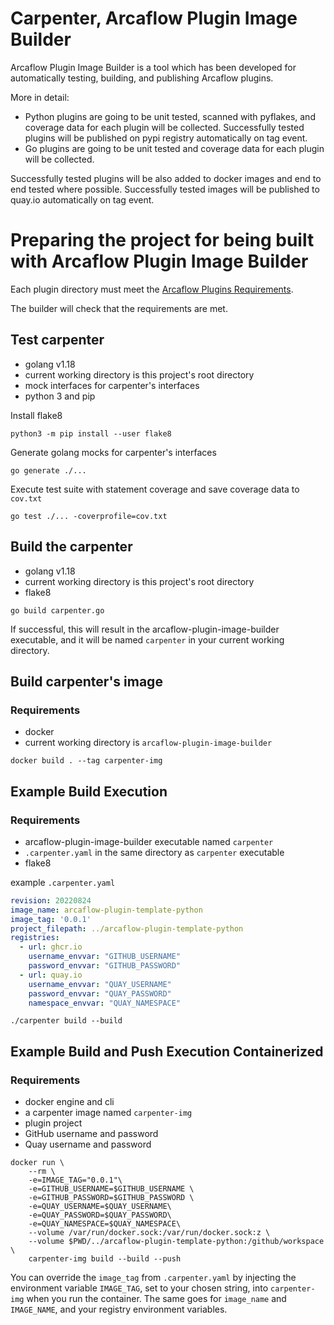 # Carpenter, Arcaflow Plugin Image Builder

Arcaflow Plugin Image Builder is a tool which has been developed for automatically testing, building, and publishing Arcaflow plugins.

More in detail:
* Python plugins are going to be unit tested, scanned with pyflakes, and coverage data for each plugin will be collected.
  Successfully tested plugins will be published on pypi registry automatically on tag event.
* Go plugins are going to be unit tested and coverage data for each plugin will be collected.

Successfully tested plugins will be also added to docker images and end to end tested where possible.
Successfully tested images will be published to quay.io automatically on tag event.

# Preparing the project for being built with Arcaflow Plugin Image Builder

Each plugin directory must meet the [Arcaflow Plugins Requirements](https://github.com/arcalot/arcaflow-plugins#requirements-for-plugins).

The builder will check that the requirements are met.

## Test carpenter

* golang v1.18
* current working directory is this project's root directory
* mock interfaces for carpenter's interfaces
* python 3 and pip

Install flake8
```shell
python3 -m pip install --user flake8
```

Generate golang mocks for carpenter's interfaces
```shell
go generate ./...
```

Execute test suite with statement coverage and save coverage data to `cov.txt`
```shell
go test ./... -coverprofile=cov.txt
```

## Build the carpenter

* golang v1.18
* current working directory is this project's root directory
* flake8

```shell
go build carpenter.go
```

If successful, this will result in the arcaflow-plugin-image-builder executable, and it will be named `carpenter` in your current working directory.

## Build carpenter's image

### Requirements

* docker
* current working directory is `arcaflow-plugin-image-builder`

```shell
docker build . --tag carpenter-img
```

## Example Build Execution

### Requirements

* arcaflow-plugin-image-builder executable named `carpenter`
* `.carpenter.yaml` in the same directory as `carpenter` executable
* flake8

example `.carpenter.yaml`
```yaml
revision: 20220824
image_name: arcaflow-plugin-template-python
image_tag: '0.0.1'
project_filepath: ../arcaflow-plugin-template-python
registries:
  - url: ghcr.io
    username_envvar: "GITHUB_USERNAME"
    password_envvar: "GITHUB_PASSWORD"
  - url: quay.io
    username_envvar: "QUAY_USERNAME"
    password_envvar: "QUAY_PASSWORD"
    namespace_envvar: "QUAY_NAMESPACE"
```

```shell
./carpenter build --build
```


## Example Build and Push Execution Containerized

### Requirements

* docker engine and cli
* a carpenter image named `carpenter-img`
* plugin project
* GitHub username and password
* Quay username and password

```shell
docker run \
    --rm \
    -e=IMAGE_TAG="0.0.1"\
    -e=GITHUB_USERNAME=$GITHUB_USERNAME \
    -e=GITHUB_PASSWORD=$GITHUB_PASSWORD \
    -e=QUAY_USERNAME=$QUAY_USERNAME\
    -e=QUAY_PASSWORD=$QUAY_PASSWORD\
    -e=QUAY_NAMESPACE=$QUAY_NAMESPACE\
    --volume /var/run/docker.sock:/var/run/docker.sock:z \
    --volume $PWD/../arcaflow-plugin-template-python:/github/workspace \
    carpenter-img build --build --push
```

You can override the `image_tag` from `.carpenter.yaml` by injecting the environment variable `IMAGE_TAG`, set to your chosen string, into
`carpenter-img` when you run the container. The same goes for `image_name` and `IMAGE_NAME`, and your registry environment variables.
